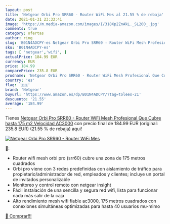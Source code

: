 ```yaml
---
layout: post
title: 'Netgear Orbi Pro SRR60 - Router WiFi Mes al 21.55 % de rebaja'
date: 2021-01-31 23:33:41
image: 'https://m.media-amazon.com/images/I/318Xp2ZnAkL._SL200_.jpg'
comments: true
category: ofertas
author: ring
slug: 'B01N4ADCPY-es Netgear Orbi Pro SRR60 - Router WiFi Mesh Profesional Que...'
sku: 'B01N4ADCPY-es'
tags: [ 'netgear','wifi', ]
actualPrice: 184.99 EUR
currency: EUR
price: 184.99
comparePrice: 235.8 EUR
prodname: 'Netgear Orbi Pro SRR60 - Router WiFi Mesh Profesional Que Cubre hasta 175 m2  Velocidad AC3000'
country: 'es'
flag: '🇪🇸'
brand: 'Netgear'
buyurl: 'https://www.amazon.es/dp/B01N4ADCPY/?tag=tolees-21'
descuento: '21.55'
average: '184.99'
---
```


Tienes [Netgear Orbi Pro SRR60 - Router WiFi Mesh Profesional Que Cubre hasta 175 m2  Velocidad AC3000](https://www.amazon.es/dp/B01N4ADCPY/?tag=tolees-21) con precio final de  184.99 EUR (original: 235.8 EUR) (21.55 %  de rebaja) aqui!

[![Netgear Orbi Pro SRR60 - Router WiFi Mes](https://m.media-amazon.com/images/I/318Xp2ZnAkL._SL200_.jpg)](https://www.amazon.es/dp/B01N4ADCPY/?tag=tolees-21)

🔎:

- Router wifi mesh orbi pro (srr60) cubre una zona de 175 metros cuadrados
- Orbi pro viene con 3 redes predefinidas con aislamiento de tráfico para propietario/administrador de red, empleados y clientes; incluye un portal de invitados personalizable
- Monitoreo y control remoto con netgear insight
- Fácil instalación de una sencilla y segura red wifi, lista para funcionar nada más salir de la caja
- Alto rendimiento mesh wifi fiable ac3000, 175 metros cuadrados con conexiones simultáneas optimizadas para hasta 40 usuarios mu-mimo

[🛒 Comprar!!!](https://www.amazon.es/dp/B01N4ADCPY/?tag=tolees-21)
